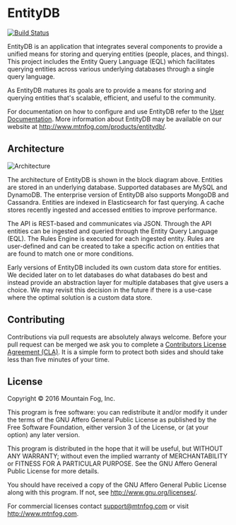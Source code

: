 # EntityDB

[![Build Status](https://travis-ci.org/mtnfog/entitydb.png?branch=master)](https://travis-ci.org/mtnfog/entitydb)

EntityDB is an application that integrates several components to provide a unified means for storing and querying entities (people, places, and things). This project includes the Entity Query Language (EQL) which facilitates querying entities across various underlying databases through a single query language.

As EntityDB matures its goals are to provide a means for storing and querying entities that's scalable, efficient, and useful to the community.

For documentation on how to configure and use EntityDB refer to the [User Documentation](https://github.com/mtnfog/entitydb/blob/master/documentation.md). More information about EntityDB may be available on our website at http://www.mtnfog.com/products/entitydb/.

## Architecture

![Architecture](https://www.mtnfog.com/wp-content/uploads/2016/02/entitydb-architecture.png)

The architecture of EntityDB is shown in the block diagram above. Entities are stored in an underlying database. Supported databases are MySQL and DynamoDB. The enterprise version of EntityDB also supports MongoDB and Cassandra. Entities are indexed in Elasticsearch for fast querying. A cache stores recently ingested and accessed entities to improve performance.

The API is REST-based and communicates via JSON. Through the API entities can be ingested and queried through the Entity Query Language (EQL). The Rules Engine is executed for each ingested entity. Rules are user-defined and can be created to take a specific action on entities that are found to match one or more conditions.

Early versions of EntityDB included its own custom data store for entities. We decided later on to let databases do what databases do best and instead provide an abstraction layer for multiple databases that give users a choice. We may revisit this decision in the future if there is a use-case where the optimal solution is a custom data store.

## Contributing

Contributions via pull requests are absolutely always welcome. Before your pull request can be merged we ask you to complete a [Contributors License Agreement (CLA)](https://www.mtnfog.com/about/legal/contributor-license-agreement/). It is a simple form to protect both sides and should take less than five minutes of your time.

## License

Copyright © 2016 Mountain Fog, Inc.

This program is free software: you can redistribute it and/or modify it under the terms of the GNU Affero General Public License as published by the Free Software Foundation, either version 3 of the License, or (at your option) any later version.

This program is distributed in the hope that it will be useful, but WITHOUT ANY WARRANTY; without even the implied warranty of MERCHANTABILITY or FITNESS FOR A PARTICULAR PURPOSE. See the GNU Affero General Public License for more details.

You should have received a copy of the GNU Affero General Public License along with this program.  If not, see <http://www.gnu.org/licenses/>.

For commercial licenses contact support@mtnfog.com or visit http://www.mtnfog.com.
